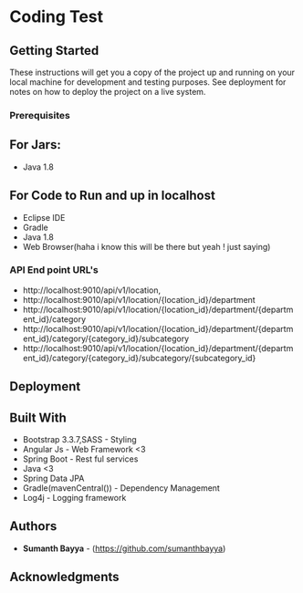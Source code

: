 # Coding Test


## Getting Started

These instructions will get you a copy of the project up and running on your local machine for development and testing purposes. See deployment for notes on how to deploy the project on a live system.

### Prerequisites
## For Jars:
* Java 1.8

## For Code to Run and up in localhost
* Eclipse IDE
* Gradle
* Java 1.8
* Web Browser(haha i know this will be there but yeah ! just saying)

### API End point URL's
* http://localhost:9010/api/v1/location,
* http://localhost:9010/api/v1/location/{location_id}/department
* http://localhost:9010/api/v1/location/{location_id}/department/{department_id}/category
* http://localhost:9010/api/v1/location/{location_id}/department/{department_id}/category/{category_id}/subcategory
* http://localhost:9010/api/v1/location/{location_id}/department/{department_id}/category/{category_id}/subcategory/{subcategory_id}

## Deployment



## Built With
* Bootstrap 3.3.7,SASS - Styling
* Angular Js - Web Framework <3
* Spring Boot - Rest ful services
* Java <3
* Spring Data JPA
* Gradle(mavenCentral()) - Dependency Management
* Log4j - Logging framework



## Authors

* **Sumanth Bayya** - (https://github.com/sumanthbayya)

## Acknowledgments

